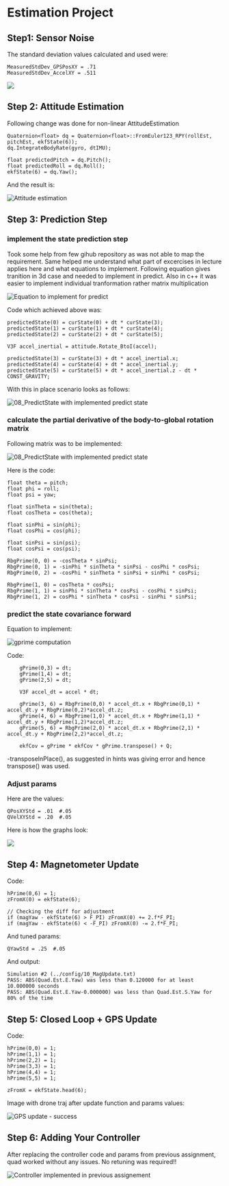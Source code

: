 # Estimation Project #

## Step1: Sensor Noise ##

The standard deviation values calculated and used were:

	MeasuredStdDev_GPSPosXY = .71
	MeasuredStdDev_AccelXY = .511

![](./v_images/sensor_noise.png)

## Step 2: Attitude Estimation ##

Following change was done for non-linear AttitudeEstimation

	Quaternion<float> dq = Quaternion<float>::FromEuler123_RPY(rollEst, pitchEst, ekfState(6));
	dq.IntegrateBodyRate(gyro, dtIMU);
		
	float predictedPitch = dq.Pitch();
	float predictedRoll = dq.Roll();
	ekfState(6) = dq.Yaw();

And the result is:

![Attitude estimation](./v_images/attitude_estimation.png)

## Step 3: Prediction Step ##

### implement the state prediction step ###

Took some help from few gihub repository as was not able to map the requirement. Same helped me understand what part of excercises in lecture applies here and what equations to implement. Following equation gives tranition in 3d case and needed to implement in predict. Also in c++ it was easier to implement individual tranformation rather matrix multiplication

![Equation to implement for predict](./v_images/predict_equation.png)

Code which achieved above was:

	predictedState(0) = curState(0) + dt * curState(3);
	predictedState(1) = curState(1) + dt * curState(4);
	predictedState(2) = curState(2) + dt * curState(5);
		
	V3F accel_inertial = attitude.Rotate_BtoI(accel);
		
	predictedState(3) = curState(3) + dt * accel_inertial.x;
	predictedState(4) = curState(4) + dt * accel_inertial.y;
	predictedState(5) = curState(5) + dt * accel_inertial.z - dt * CONST_GRAVITY;


With this in place scenario looks as follows:

![08_PredictState with implemented predict state](./v_images/predictState.png)

### calculate the partial derivative of the body-to-global rotation matrix ###

Following matrix was to be implemented:

![08_PredictState with implemented predict state](./v_images/Rbg_prime.png)

Here is the code:

		
	float theta = pitch;
	float phi = roll;
	float psi = yaw;
		
	float sinTheta = sin(theta);
	float cosTheta = cos(theta);
		
	float sinPhi = sin(phi);
	float cosPhi = cos(phi);
			
	float sinPsi = sin(psi);
	float cosPsi = cos(psi);
		
	RbgPrime(0, 0) = -cosTheta * sinPsi;
	RbgPrime(0, 1) = -sinPhi * sinTheta * sinPsi - cosPhi * cosPsi;
	RbgPrime(0, 2) = -cosPhi * sinTheta * sinPsi + sinPhi * cosPsi;
		
	RbgPrime(1, 0) = cosTheta * cosPsi;
	RbgPrime(1, 1) = sinPhi * sinTheta * cosPsi - cosPhi * sinPsi;
	RbgPrime(1, 2) = cosPhi * sinTheta * cosPsi - sinPhi * sinPsi;
		

### predict the state covariance forward ###

Equation to implement:

![gprime computation](./v_images/gprime.png)

Code:

		gPrime(0,3) = dt;
		gPrime(1,4) = dt;
		gPrime(2,5) = dt;
		
		V3F accel_dt = accel * dt;
		
		gPrime(3, 6) = RbgPrime(0,0) * accel_dt.x + RbgPrime(0,1) * accel_dt.y + RbgPrime(0,2)*accel_dt.z;
		gPrime(4, 6) = RbgPrime(1,0) * accel_dt.x + RbgPrime(1,1) * accel_dt.y + RbgPrime(1,2)*accel_dt.z;
		gPrime(5, 6) = RbgPrime(2,0) * accel_dt.x + RbgPrime(2,1) * accel_dt.y + RbgPrime(2,2)*accel_dt.z;
		
		ekfCov = gPrime * ekfCov * gPrime.transpose() + Q;

-transposeInPlace(), as suggested in hints was giving error and hence transpose() was used.

### Adjust params ###

Here are the values:

	QPosXYStd = .01  #.05
	QVelXYStd = .20	 #.05

Here is how the graphs look:

![](./v_images/error_mag.png)

## Step 4: Magnetometer Update ##

Code:

	hPrime(0,6) = 1;
	zFromX(0) = ekfState(6); 
		
	// Checking the diff for adjustment
	if (magYaw - ekfState(6) > F_PI) zFromX(0) += 2.f*F_PI;
	if (magYaw - ekfState(6) < -F_PI) zFromX(0) -= 2.f*F_PI;

And tuned params:

	QYawStd = .25  #.05

And output:

	Simulation #2 (../config/10_MagUpdate.txt)
	PASS: ABS(Quad.Est.E.Yaw) was less than 0.120000 for at least 10.000000 seconds
	PASS: ABS(Quad.Est.E.Yaw-0.000000) was less than Quad.Est.S.Yaw for 80% of the time

## Step 5: Closed Loop + GPS Update ##

Code:

	hPrime(0,0) = 1;
	hPrime(1,1) = 1;
	hPrime(2,2) = 1;
	hPrime(3,3) = 1;
	hPrime(4,4) = 1;
	hPrime(5,5) = 1;
		
	zFromX = ekfState.head(6);


Image with drone traj after update function and params values:

![GPS update - success](./v_images/gps_update.png)

## Step 6: Adding Your Controller ##

After replacing the controller code and params from previous assignment, quad worked without any issues. No retuning was required!! 

![Controller implemented in previous assignement](./v_images/changed_controller.png)